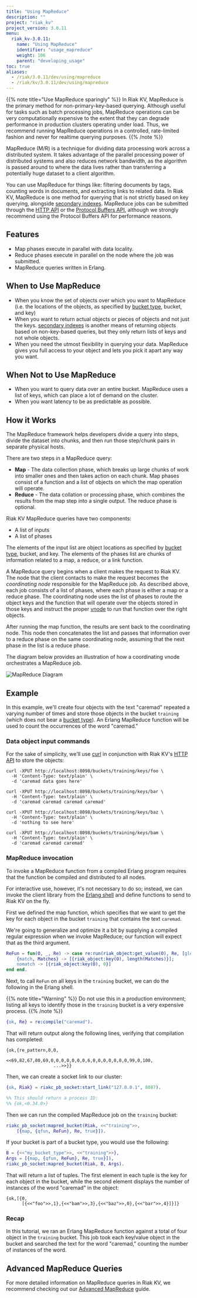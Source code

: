 ```yaml
---
title: "Using MapReduce"
description: ""
project: "riak_kv"
project_version: 3.0.11
menu:
  riak_kv-3.0.11:
    name: "Using MapReduce"
    identifier: "usage_mapreduce"
    weight: 106
    parent: "developing_usage"
toc: true
aliases:
  - /riak/3.0.11/dev/using/mapreduce
  - /riak/kv/3.0.11/dev/using/mapreduce
---
```


[usage 2i]: {{<baseurl>}}riak/kv/3.0.11/developing/usage/secondary-indexes
[usage types]: {{<baseurl>}}riak/kv/3.0.11/developing/usage/bucket-types
[api http]: {{<baseurl>}}riak/kv/3.0.11/developing/api/http
[api pb]: {{<baseurl>}}riak/kv/3.0.11/developing/api/protocol-buffers
[glossary vnode]: {{<baseurl>}}riak/kv/3.0.11/learn/glossary/#vnode
[guide mapreduce]: {{<baseurl>}}riak/kv/3.0.11/developing/app-guide/advanced-mapreduce

{{% note title="Use MapReduce sparingly" %}}
In Riak KV, MapReduce is the primary method for non-primary-key-based
querying. Although useful for tasks such as batch
processing jobs, MapReduce operations can be very computationally
expensive to the extent that they can degrade performance in
production clusters operating under load. Thus, we recommend running
MapReduce operations in a controlled, rate-limited fashion and never for
realtime querying purposes.
{{% /note %}}

MapReduce (M/R) is a technique for dividing data processing work across
a distributed system. It takes advantage of the parallel processing
power of distributed systems and also reduces network bandwidth, as the
algorithm is passed around to where the data lives rather than
transferring a potentially huge dataset to a client algorithm.

You can use MapReduce for things like: filtering documents by
tags, counting words in documents, and extracting links to related data.
In Riak KV, MapReduce is one method for querying that is not strictly based
on key querying, alongside [secondary indexes][usage 2i]. MapReduce jobs can be submitted through the
[HTTP API][api http] or the [Protocol Buffers API][api pb], although we
strongly recommend using the Protocol Buffers API for performance
reasons.

## Features

* Map phases execute in parallel with data locality.
* Reduce phases execute in parallel on the node where the job was
  submitted.
* MapReduce queries written in Erlang.

## When to Use MapReduce

* When you know the set of objects over which you want to MapReduce
  (i.e. the locations of the objects, as specified by [bucket type][usage types], bucket, and key)
* When you want to return actual objects or pieces of objects and not
  just the keys. [secondary indexes][usage 2i] is another means of returning objects based on
  non-key-based queries, but they only return lists of keys and not
  whole objects.
* When you need the utmost flexibility in querying your data. MapReduce
  gives you full access to your object and lets you pick it apart any
  way you want.

## When Not to Use MapReduce

* When you want to query data over an entire bucket. MapReduce uses a
  list of keys, which can place a lot of demand on the cluster.
* When you want latency to be as predictable as possible.

## How it Works

The MapReduce framework helps developers divide a query into steps,
divide the dataset into chunks, and then run those step/chunk pairs in
separate physical hosts.

There are two steps in a MapReduce query:

* **Map** - The data collection phase, which breaks up large chunks of
  work into smaller ones and then takes action on each chunk. Map
  phases consist of a function and a list of objects on which the map
  operation will operate.
* **Reduce** - The data collation or processing phase, which combines
  the results from the map step into a single output. The reduce phase
  is optional.

Riak KV MapReduce queries have two components:

* A list of inputs
* A list of phases

The elements of the input list are object locations as specified by
[bucket type][usage types], bucket, and key. The elements of the
phases list are chunks of information related to a map, a reduce, or a
link function.

A MapReduce query begins when a client makes the request to Riak KV. The
node that the client contacts to make the request becomes the
*coordinating node* responsible for the MapReduce job. As described
above, each job consists of a list of phases, where each phase is either
a map or a reduce phase. The coordinating node uses the list of phases
to route the object keys and the function that will operate over the
objects stored in those keys and instruct the proper [vnode][glossary vnode] to
run that function over the right objects.

After running the map function, the results are sent back to the
coordinating node. This node then concatenates the list and passes that
information over to a reduce phase on the same coordinating node,
assuming that the next phase in the list is a reduce phase.

The diagram below provides an illustration of how a coordinating vnode
orchestrates a MapReduce job.

![MapReduce Diagram]({{<baseurl>}}images/MapReduce-diagram.png)

## Example

In this example, we'll create four objects with the text "caremad"
repeated a varying number of times and store those objects in the bucket
`training` (which does not bear a [bucket type][usage types]).
An Erlang MapReduce function will be used to count the occurrences of
the word "caremad."

### Data object input commands

For the sake of simplicity, we'll use [curl](http://curl.haxx.se/)
in conjunction with Riak KV's [HTTP API][api http] to store the objects:

```curl
curl -XPUT http://localhost:8098/buckets/training/keys/foo \
  -H 'Content-Type: text/plain' \
  -d 'caremad data goes here'

curl -XPUT http://localhost:8098/buckets/training/keys/bar \
  -H 'Content-Type: text/plain' \
  -d 'caremad caremad caremad caremad'

curl -XPUT http://localhost:8098/buckets/training/keys/baz \
  -H 'Content-Type: text/plain' \
  -d 'nothing to see here'

curl -XPUT http://localhost:8098/buckets/training/keys/bam \
  -H 'Content-Type: text/plain' \
  -d 'caremad caremad caremad'
```

### MapReduce invocation

To invoke a MapReduce function from a compiled Erlang program requires
that the function be compiled and distributed to all nodes.

For interactive use, however, it's not necessary to do so; instead, we
can invoke the client library from the
[Erlang shell](http://www.erlang.org/doc/man/shell.html) and define
functions to send to Riak KV on the fly.

First we defined the map function, which specifies that we want to get
the key for each object in the bucket `training` that contains the text
`caremad`.

We're going to generalize and optimize it a bit by supplying a
compiled regular expression when we invoke MapReduce; our function
will expect that as the third argument.

```erlang
ReFun = fun(O, _, Re) -> case re:run(riak_object:get_value(O), Re, [global]) of
    {match, Matches} -> [{riak_object:key(O), length(Matches)}];
    nomatch -> [{riak_object:key(O), 0}]
end end.
```

Next, to call `ReFun` on all keys in the `training` bucket, we can do
the following in the Erlang shell. 

{{% note title="Warning" %}}
Do not use this in a production
environment; listing all keys to identify those in the `training` bucket 
is a very expensive process.
{{% /note %}}

```erlang
{ok, Re} = re:compile("caremad").
```

That will return output along the following lines, verifying that
compilation has completed:

```
{ok,{re_pattern,0,0,
                <<69,82,67,80,69,0,0,0,0,0,0,0,6,0,0,0,0,0,0,0,99,0,100,
                  ...>>}}
```

Then, we can create a socket link to our cluster:

```erlang
{ok, Riak} = riakc_pb_socket:start_link("127.0.0.1", 8087).

%% This should return a process ID:
%% {ok,<0.34.0>}
```

Then we can run the compiled MapReduce job on the `training` bucket:

```erlang
riakc_pb_socket:mapred_bucket(Riak, <<"training">>,
    [{map, {qfun, ReFun}, Re, true}]).
```

If your bucket is part of a bucket type, you would use the following:

```erlang
B = {<<"my_bucket_type">>, <<"training">>},
Args = [{map, {qfun, ReFun}, Re, true}]),
riakc_pb_socket:mapred_bucket(Riak, B, Args).
```

That will return a list of tuples. The first element in each tuple is
the key for each object in the bucket, while the second element displays
the number of instances of the word "caremad" in the object:

```
{ok,[{0,
      [{<<"foo">>,1},{<<"bam">>,3},{<<"baz">>,0},{<<"bar">>,4}]}]}
```

### Recap

In this tutorial, we ran an Erlang MapReduce function against a total of
four object in the `training` bucket. This job took each key/value
object in the bucket and searched the text for the word "caremad,"
counting the number of instances of the word.

## Advanced MapReduce Queries

For more detailed information on MapReduce queries in Riak KV, we recommend
checking out our [Advanced MapReduce][guide mapreduce] guide.




